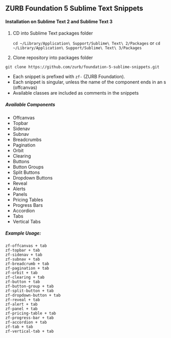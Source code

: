 ## ZURB Foundation 5 Sublime Text Snippets

#### Installation on Sublime Text 2 and Sublime Text 3

1. CD into Sublime Text packages folder

    `cd ~/Library/Application\ Support/Sublime\ Text\ 2/Packages`
     or 
    `cd ~/Library/Application\ Support/Sublime\ Text\ 3/Packages`


2. Clone repository into packages folder

`git clone https://github.com/zurb/foundation-5-sublime-snippets.git`


* Each snippet is prefixed with `zf-` (ZURB Foundation).
* Each snippet is singular, unless the name of the component ends in an s (offcanvas)
* Available classes are included as comments in the snippets

##### Available Components

* Offcanvas
* Topbar
* Sidenav
* Subnav
* Breadcrumbs
* Pagination
* Orbit
* Clearing
* Buttons
* Button Groups
* Split Buttons
* Dropdown Buttons
* Reveal
* Alerts
* Panels
* Pricing Tables
* Progress Bars
* Accordion
* Tabs
* Vertical Tabs

##### Example Usage:

    zf-offcanvas + tab
    zf-topbar + tab
    zf-sidenav + tab
    zf-subnav + tab
    zf-breadcrumb + tab
    zf-pagination + tab
    zf-orbit + tab
    zf-clearing + tab
    zf-button + tab
    zf-button-group + tab
    zf-split-button + tab
    zf-dropdown-button + tab
    zf-reveal + tab
    zf-alert + tab
    zf-panel + tab
    zf-pricing-table + tab
    zf-progress-bar + tab
    zf-accordion + tab
    zf-tab + tab
    zf-vertical-tab + tab